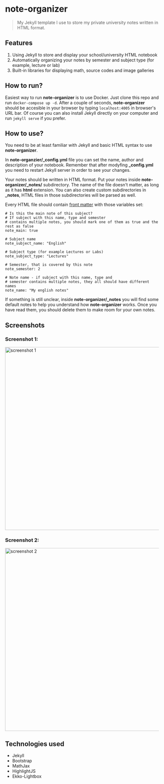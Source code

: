 # note-organizer
>  My Jekyll template I use to store my private university notes written in HTML format. 

## Features
1. Using Jekyll to store and display your school/university HTML notebook
2. Automatically organizing your notes by semester and subject type (for example, lecture or lab)
3. Built-in libraries for displaying math, source codes and image galleries

## How to run?
Easiest way to run **note-organizer** is to use Docker. Just clone this repo and run `docker-compose up -d`. After a couple of seconds, **note-organizer** should be accesible in your browser by typing `localhost:4005` in browser's URL bar.
Of course you can also install Jekyll directly on your computer and run `jekyll serve` if you prefer.

## How to use?
You need to be at least familiar with Jekyll and basic HTML syntax to use **note-organizer**.

In **note-organzier/_config.yml** file you can set the name, author and description of your notebook. Remember that after modyfing **_config.yml** you need to restart Jekyll server in order to see your changes.

Your notes should be written in HTML format. Put your notes inside **note-organizer/_notes/** subdirectory. The name of the file doesn't matter, as long as it has **html** extension. You can also create custom subdirectories in **_notes**, HTML files in those subdirectories will be parsed as well.

Every HTML file should contain [front matter](https://jekyllrb.com/docs/front-matter/) with those variables set:
```
# Is this the main note of this subject?
# If subject with this name, type and semester 
# contains multiple notes, you should mark one of them as true and the rest as false
note_main: true  

# Subject name
note_subject_name: "English"  

# Subject type (for example Lectures or Labs)
note_subject_type: "Lectures"  

# Semester, that is covered by this note 
note_semester: 2  

# Note name - if subject with this name, type and 
# semester contains multiple notes, they all should have different names
note_name: "My english notes"
```

If something is still unclear, inside **note-organizer/_notes** you will find some default notes to help you understand how **note-organizer** works. Once you have read them, you should delete them to make room for your own notes.

## Screenshots
### Screenshot 1:
<img src="https://user-images.githubusercontent.com/32397526/148612565-8dc7ba87-d1ec-4644-94ea-c48a90983c0f.png" alt="screenshot 1" width="600">

### Screenshot 2:
<img src="https://user-images.githubusercontent.com/32397526/148612571-3720392e-8904-432b-bb61-6e64ec24d9e0.png" alt="screenshot 2" width="600">

## Technologies used
- Jekyll
- Bootstrap
- MathJax
- HighlightJS
- Ekko-Lightbox